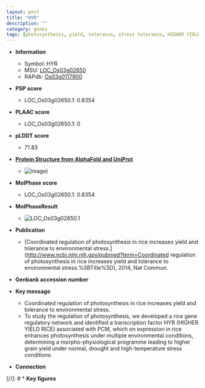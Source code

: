 ```yaml
---
layout: post
title: "HYR"
description: ""
category: genes
tags: [photosynthesis, yield, tolerance, stress tolerance, HIGHER YIELD RICE, transcription factor]
---
```


* **Information**  
    + Symbol: HYR  
    + MSU: [LOC_Os03g02650](http://rice.plantbiology.msu.edu/cgi-bin/ORF_infopage.cgi?orf=LOC_Os03g02650)  
    + RAPdb: [Os03g0117900](http://rapdb.dna.affrc.go.jp/viewer/gbrowse_details/irgsp1?name=Os03g0117900)  

* **PSP score**  
    + LOC_Os03g02650.1: 0.8354 

* **PLAAC score**  
    + LOC_Os03g02650.1: 0 

* **pLDDT score**
    + 71.83

* **[Protein Structure from AlphaFold and UniProt](https://www.uniprot.org/uniprotkb/Q10SM1/entry#structure)**
    + ![image](https://ricepsp.github.io/images/Q1/AF-Q10SM1-F1.png))

* **MolPhase score**
    + LOC_Os03g02650.1: 0.8354

* **MolPhaseResult**
    + ![LOC_Os03g02650.1](https://ricepsp.github.io/pictures/LOC_Os03g/LOC_Os03g02650.1.png)

* **Publication**  
    + [Coordinated regulation of photosynthesis in rice increases yield and tolerance to environmental stress.](http://www.ncbi.nlm.nih.gov/pubmed?term=Coordinated regulation of photosynthesis in rice increases yield and tolerance to environmental stress.%5BTitle%5D), 2014, Nat Commun.

* **Genbank accession number**  

* **Key message**  
    + Coordinated regulation of photosynthesis in rice increases yield and tolerance to environmental stress.
    + To study the regulation of photosynthesis, we developed a rice gene regulatory network and identified a transcription factor HYR (HIGHER YIELD RICE) associated with PCM, which on expression in rice enhances photosynthesis under multiple environmental conditions, determining a morpho-physiological programme leading to higher grain yield under normal, drought and high-temperature stress conditions.

* **Connection**  

[//]: # * **Key figures**  


